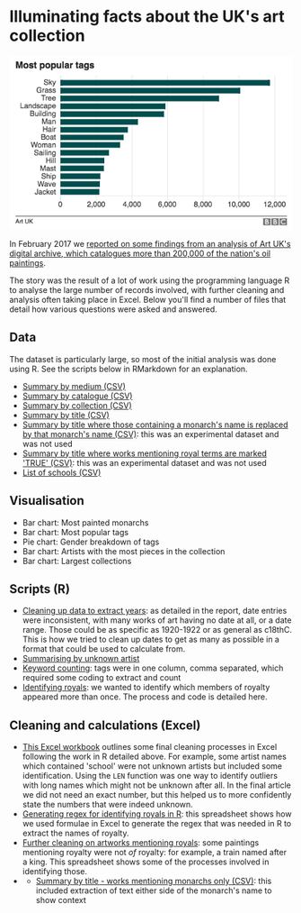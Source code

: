 # Illuminating facts about the UK's art collection

![](https://raw.githubusercontent.com/BBC-Data-Unit/art-uk/master/Mostpopulartags.png)

In February 2017 we [reported on some findings from an analysis of Art UK's digital archive, which catalogues more than 200,000 of the nation's oil paintings](http://www.bbc.co.uk/news/uk-england-38340015).

The story was the result of a lot of work using the programming language R to analyse the large number of records involved, with further cleaning and analysis often taking place in Excel. Below you'll find a number of files that detail how various questions were asked and answered. 

## Data

The dataset is particularly large, so most of the initial analysis was done using R. See the scripts below in RMarkdown for an explanation.

* [Summary by medium (CSV)](https://github.com/BBC-Data-Unit/art-uk/blob/master/artmedium.csv)
* [Summary by catalogue (CSV)](https://github.com/BBC-Data-Unit/art-uk/blob/master/catsum.csv)
* [Summary by collection (CSV)](https://github.com/BBC-Data-Unit/art-uk/blob/master/collectionsummary.csv)
* [Summary by title (CSV)](https://github.com/BBC-Data-Unit/art-uk/blob/master/titlepivot.csv)
* [Summary by title where those containing a monarch's name is replaced by that monarch's name (CSV)](https://github.com/BBC-Data-Unit/art-uk/blob/master/monarchs.csv): this was an experimental dataset and was not used
* [Summary by title where works mentioning royal terms are marked 'TRUE' (CSV)](https://github.com/BBC-Data-Unit/art-uk/blob/master/royalty.csv): this was an experimental dataset and was not used
* [List of schools (CSV)](https://github.com/BBC-Data-Unit/art-uk/blob/master/schools.csv)


## Visualisation

* Bar chart: Most painted monarchs
* Bar chart: Most popular tags
* Pie chart: Gender breakdown of tags
* Bar chart: Artists with the most pieces in the collection
* Bar chart: Largest collections

## Scripts (R)

* [Cleaning up data to extract years](https://github.com/BBC-Data-Unit/art-uk/blob/master/art%20notes%20and%20tasks.Rmd): as detailed in the report, date entries were inconsistent, with many works of art having no date at all, or a date range. Those could be as specific as 1920-1922 or as general as c18thC. This is how we tried to clean up dates to get as many as possible in a format that could be used to calculate from.
* [Summarising by unknown artist](https://github.com/BBC-Data-Unit/art-uk/blob/master/artists_summaries.Rmd)
* [Keyword counting](https://github.com/BBC-Data-Unit/art-uk/blob/master/keyword_counting.Rmd): tags were in one column, comma separated, which required some coding to extract and count
* [Identifying royals](https://github.com/BBC-Data-Unit/art-uk/blob/master/string_match_royalty.Rmd): we wanted to identify which members of royalty appeared more than once. The process and code is detailed here.

## Cleaning and calculations (Excel)

* [This Excel workbook](https://github.com/BBC-Data-Unit/art-uk/blob/master/artist_calculations.xlsx) outlines some final cleaning processes in Excel following the work in R detailed above. For example, some artist names which contained 'school' were not unknown artists but included some identification. Using the `LEN` function was one way to identify outliers with long names which might not be unknown after all. In the final article we did not need an exact number, but this helped us to more confidently state the numbers that were indeed unknown.
* [Generating regex for identifying royals in R](https://github.com/BBC-Data-Unit/art-uk/blob/master/generating%20R%20regex.xlsx): this spreadsheet shows how we used formulae in Excel to generate the regex that was needed in R to extract the names of royalty.
* [Further cleaning on artworks mentioning royals](https://github.com/BBC-Data-Unit/art-uk/blob/master/monarchsonly.xlsx): some paintings mentioning royalty were not *of* royalty: for example, a train named after a king. This spreadsheet shows some of the processes involved in identifying those.
* * [Summary by title - works mentioning monarchs only (CSV)](https://github.com/BBC-Data-Unit/art-uk/blob/master/monarchsonly.csv): this included extraction of text either side of the monarch's name to show context
